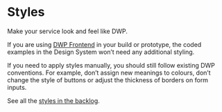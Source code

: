 # Styles

Make your service look and feel like DWP.

If you are using [DWP Frontend]() in your build or prototype, the coded examples in the Design System won’t need any additional styling.

If you need to apply styles manually, you should still follow existing DWP conventions. For example, don’t assign new meanings to colours, don’t change the style of buttons or adjust the thickness of borders on form inputs.

See all the [styles in the backlog](https://github.com/dwp/design-system).